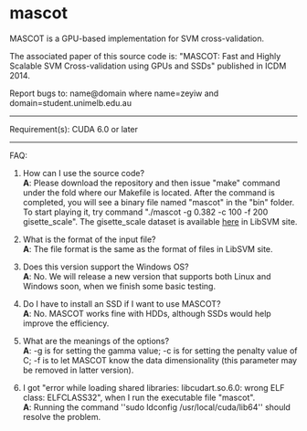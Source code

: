 mascot
======
MASCOT is a GPU-based implementation for SVM cross-validation.

The associated paper of this source code is: "MASCOT: Fast and Highly Scalable SVM Cross-validation using GPUs and SSDs" published in ICDM 2014.

Report bugs to: name@domain where name=zeyiw and domain=student.unimelb.edu.au

---------
Requirement(s):
CUDA 6.0 or later

---------
FAQ:

1. How can I use the source code?<br>
<b>A</b>: Please download the repository and then issue "make" command under the fold where our Makefile is located. After the command is completed, you will see a binary file named "mascot" in the "bin" folder. To start playing it, try command "./mascot -g 0.382 -c 100 -f 200 gisette_scale". The gisette_scale dataset is available <a href="http://www.csie.ntu.edu.tw/~cjlin/libsvmtools/datasets/binary.html#gisette">here</a> in LibSVM site.

2. What is the format of the input file?<br>
<b>A</b>: The file format is the same as the format of files in LibSVM site.

3. Does this version support the Windows OS?<br>
<b>A</b>: No. We will release a new version that supports both Linux and Windows soon, when we finish some basic testing.

4. Do I have to install an SSD if I want to use MASCOT?<br>
<b>A</b>: No. MASCOT works fine with HDDs, although SSDs would help improve the efficiency.

5. What are the meanings of the options?<br>
<b>A</b>: -g is for setting the gamma value; -c is for setting the penalty value of C; -f is to let MASCOT know the data dimensionality (this parameter may be removed in latter version).

6. I got "error while loading shared libraries: libcudart.so.6.0: wrong ELF class: ELFCLASS32", when I run the executable file "mascot".<br>
<b>A</b>: Running the command ''sudo ldconfig /usr/local/cuda/lib64'' should resolve the problem.
